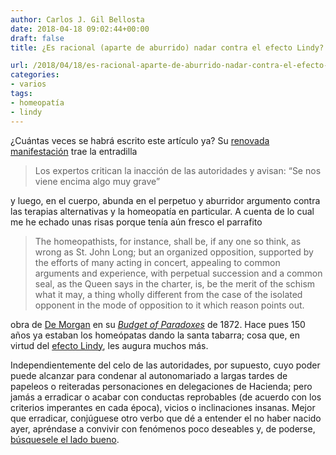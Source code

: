 ```yaml
---
author: Carlos J. Gil Bellosta
date: 2018-04-18 09:02:44+00:00
draft: false
title: ¿Es racional (aparte de aburrido) nadar contra el efecto Lindy?

url: /2018/04/18/es-racional-aparte-de-aburrido-nadar-contra-el-efecto-lindy/
categories:
- varios
tags:
- homeopatía
- lindy
---
```


¿Cuántas veces se habrá escrito este artículo ya? Su [renovada manifestación](https://elpais.com/elpais/2018/04/10/ciencia/1523356145_297099.html) trae la entradilla

>Los expertos critican la inacción de las autoridades y avisan: “Se nos viene encima algo muy grave”

y luego, en el cuerpo, abunda en el perpetuo y aburridor argumento contra las terapias alternativas y la homeopatía en particular. A cuenta de lo cual me he echado unas risas porque tenía aún fresco el parrafito

>The homeopathists, for instance, shall be, if any one so think, as wrong as St. John Long; but an organized opposition, supported by the efforts of many acting in concert, appealing to common arguments and experience, with perpetual succession and a common seal, as the Queen says in the charter, is, be the merit of the schism what it may, a thing wholly different from the case of the isolated opponent in the mode of opposition to it which reason points out.

obra de [De Morgan](https://en.wikipedia.org/wiki/Augustus_De_Morgan) en su [_Budget of Paradoxes_](http://www.gutenberg.org/cache/epub/23100/pg23100.txt) de 1872. Hace pues 150 años ya estaban los homeópatas dando la santa tabarra; cosa que, en virtud del [efecto Lindy](https://en.wikipedia.org/wiki/Lindy_effect), les augura muchos más.

Independientemente del celo de las autoridades, por supuesto, cuyo poder puede alcanzar para condenar al autonomariado a largas tardes de papeleos o reiteradas personaciones en delegaciones de Hacienda; pero jamás a erradicar o acabar con conductas reprobables (de acuerdo con los criterios imperantes en cada época), vicios o inclinaciones insanas. Mejor que erradicar, conjúguese otro verbo que dé a entender el no haber nacido ayer, apréndase a convivir con fenómenos poco deseables y, de poderse, [búsquesele el lado bueno](https://www.datanalytics.com/2017/09/15/dos-argumentos-racionales-en-pro-de-la-homeopatia/).